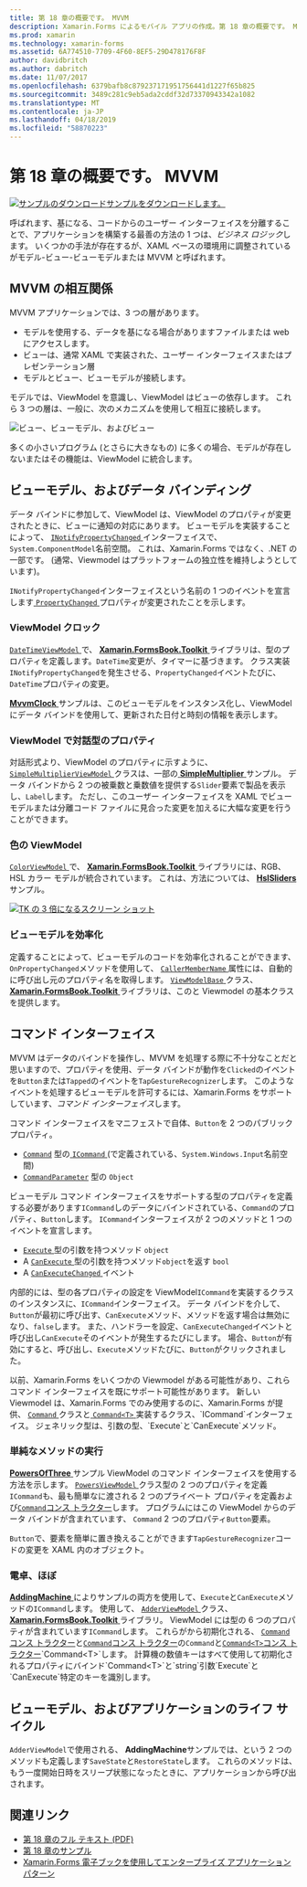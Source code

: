 ```yaml
---
title: 第 18 章の概要です。 MVVM
description: Xamarin.Forms によるモバイル アプリの作成。第 18 章の概要です。 MVVM
ms.prod: xamarin
ms.technology: xamarin-forms
ms.assetid: 6A774510-7709-4F60-8EF5-29D478176F8F
author: davidbritch
ms.author: dabritch
ms.date: 11/07/2017
ms.openlocfilehash: 6379bafb8c879237171951756441d1227f65b825
ms.sourcegitcommit: 3489c281c9eb5ada2cddf32d73370943342a1082
ms.translationtype: MT
ms.contentlocale: ja-JP
ms.lasthandoff: 04/18/2019
ms.locfileid: "58870223"
---
```

# <a name="summary-of-chapter-18-mvvm"></a>第 18 章の概要です。 MVVM

[![サンプルのダウンロード](~/media/shared/download.png)サンプルをダウンロードします。](https://github.com/xamarin/xamarin-forms-book-samples/tree/master/Chapter18)

呼ばれます、基になる、コードからのユーザー インターフェイスを分離することで、アプリケーションを構築する最善の方法の 1 つは、*ビジネス ロジック*します。 いくつかの手法が存在するが、XAML ベースの環境用に調整されているがモデル-ビュー-ビューモデルまたは MVVM と呼ばれます。

## <a name="mvvm-interrelationships"></a>MVVM の相互関係

MVVM アプリケーションでは、3 つの層があります。

- モデルを使用する、データを基になる場合がありますファイルまたは web にアクセスします。
- ビューは、通常 XAML で実装された、ユーザー インターフェイスまたはプレゼンテーション層
- モデルとビュー、ビューモデルが接続します。

モデルでは、ViewModel を意識し、ViewModel はビューの依存します。 これら 3 つの層は、一般に、次のメカニズムを使用して相互に接続します。

![ビュー、ビューモデル、およびビュー](images/ch18fg03.png "MVVM")

多くの小さいプログラム (とさらに大きなもの) に多くの場合、モデルが存在しないまたはその機能は、ViewModel に統合します。

## <a name="viewmodels-and-data-binding"></a>ビューモデル、およびデータ バインディング

データ バインドに参加して、ViewModel は、ViewModel のプロパティが変更されたときに、ビューに通知の対応にあります。 ビューモデルを実装することによって、 [ `INotifyPropertyChanged` ](xref:System.ComponentModel.INotifyPropertyChanged)インターフェイスで、`System.ComponentModel`名前空間。 これは、Xamarin.Forms ではなく、.NET の一部です。 (通常、Viewmodel はプラットフォームの独立性を維持しようとしています)。

`INotifyPropertyChanged`インターフェイスという名前の 1 つのイベントを宣言します[ `PropertyChanged` ](xref:System.ComponentModel.INotifyPropertyChanged)プロパティが変更されたことを示します。

### <a name="a-viewmodel-clock"></a>ViewModel クロック

[ `DateTimeViewModel` ](https://github.com/xamarin/xamarin-forms-book-samples/blob/master/Libraries/Xamarin.FormsBook.Toolkit/Xamarin.FormsBook.Toolkit/DateTimeViewModel.cs)で、 [ **Xamarin.FormsBook.Toolkit** ](https://github.com/xamarin/xamarin-forms-book-samples/tree/master/Libraries/Xamarin.FormsBook.Toolkit/Xamarin.FormsBook.Toolkit)ライブラリは、型のプロパティを定義します。`DateTime`変更が、タイマーに基づきます。 クラス実装`INotifyPropertyChanged`を発生させる、`PropertyChanged`イベントたびに、`DateTime`プロパティの変更。

[ **MvvmClock** ](https://github.com/xamarin/xamarin-forms-book-samples/tree/master/Chapter18/MvvmClock)サンプルは、このビューモデルをインスタンス化し、ViewModel にデータ バインドを使用して、更新された日付と時刻の情報を表示します。

### <a name="interactive-properties-in-a-viewmodel"></a>ViewModel で対話型のプロパティ

対話形式より、ViewModel のプロパティに示すように、 [ `SimpleMultiplierViewModel` ](https://github.com/xamarin/xamarin-forms-book-samples/blob/master/Chapter18/SimpleMultiplier/SimpleMultiplier/SimpleMultiplier/SimpleMultiplierViewModel.cs)クラスは、一部の[ **SimpleMultiplier** ](https://github.com/xamarin/xamarin-forms-book-samples/tree/master/Chapter18/SimpleMultiplier)サンプル。 データ バインドから 2 つの被乗数と乗数値を提供する`Slider`要素で製品を表示し、`Label`します。 ただし、このユーザー インターフェイスを XAML でビューモデルまたは分離コード ファイルに見合った変更を加えるに大幅な変更を行うことができます。

### <a name="a-color-viewmodel"></a>色の ViewModel

[ `ColorViewModel` ](https://github.com/xamarin/xamarin-forms-book-samples/blob/master/Libraries/Xamarin.FormsBook.Toolkit/Xamarin.FormsBook.Toolkit/ColorViewModel.cs)で、 [ **Xamarin.FormsBook.Toolkit** ](https://github.com/xamarin/xamarin-forms-book-samples/tree/master/Libraries/Xamarin.FormsBook.Toolkit/Xamarin.FormsBook.Toolkit)ライブラリには、RGB、HSL カラー モデルが統合されています。 これは、方法については、 [ **HslSliders** ](https://github.com/xamarin/xamarin-forms-book-samples/tree/master/Chapter18/HslSliders)サンプル。

[![TK の 3 倍になるスクリーン ショット](images/ch18fg08-small.png "HSL カラー モデル")](images/ch18fg08-large.png#lightbox "HSL カラー モデル")

### <a name="streamlining-the-viewmodel"></a>ビューモデルを効率化

定義することによって、ビューモデルのコードを効率化されることができます、`OnPropertyChanged`メソッドを使用して、 [ `CallerMemberName` ](xref:System.Runtime.CompilerServices.CallerMemberNameAttribute)属性には、自動的に呼び出し元のプロパティ名を取得します。 [ `ViewModelBase` ](https://github.com/xamarin/xamarin-forms-book-samples/blob/master/Libraries/Xamarin.FormsBook.Toolkit/Xamarin.FormsBook.Toolkit/ViewModelBase.cs)クラス、 [ **Xamarin.FormsBook.Toolkit** ](https://github.com/xamarin/xamarin-forms-book-samples/tree/master/Libraries/Xamarin.FormsBook.Toolkit/Xamarin.FormsBook.Toolkit)ライブラリは、このと Viewmodel の基本クラスを提供します。

## <a name="the-command-interface"></a>コマンド インターフェイス

MVVM はデータのバインドを操作し、MVVM を処理する際に不十分なことだと思いますので、プロパティを使用、データ バインドが動作を`Clicked`のイベントを`Button`または`Tapped`のイベントを`TapGestureRecognizer`します。 このようなイベントを処理するビューモデルを許可するには、Xamarin.Forms をサポートしています、*コマンド インターフェイス*します。

コマンド インターフェイスをマニフェストで自体、`Button`を 2 つのパブリック プロパティ。

- [`Command`](xref:Xamarin.Forms.Button.Command) 型の[ `ICommand` ](xref:System.Windows.Input.ICommand) (で定義されている、`System.Windows.Input`名前空間)
- [`CommandParameter`](xref:Xamarin.Forms.Button.CommandParameter) 型の `Object`

ビューモデル コマンド インターフェイスをサポートする型のプロパティを定義する必要があります`ICommand`しのデータにバインドされている、`Command`のプロパティ、`Button`します。 `ICommand`インターフェイスが 2 つのメソッドと 1 つのイベントを宣言します。

- [ `Execute` ](xref:System.Windows.Input.ICommand.Execute(System.Object))型の引数を持つメソッド `object`
- A [ `CanExecute` ](xref:System.Windows.Input.ICommand.CanExecute(System.Object))型の引数を持つメソッド`object`を返す `bool`
- A [ `CanExecuteChanged` ](xref:System.Windows.Input.ICommand.CanExecuteChanged)イベント

内部的には、型の各プロパティの設定を ViewModel`ICommand`を実装するクラスのインスタンスに、`ICommand`インターフェイス。 データ バインドを介して、`Button`が最初に呼び出す、`CanExecute`メソッド、メソッドを返す場合は無効になり、`false`します。 また、ハンドラーを設定、`CanExecuteChanged`イベントと呼び出し`CanExecute`そのイベントが発生するたびにします。 場合、`Button`が有効にすると、呼び出し、`Execute`メソッドたびに、`Button`がクリックされました。

以前、Xamarin.Forms をいくつかの Viewmodel がある可能性があり、これらコマンド インターフェイスを既にサポート可能性があります。 新しい Viewmodel は、Xamarin.Forms でのみ使用するのに、Xamarin.Forms が提供、 [ `Command` ](xref:Xamarin.Forms.Command)クラスと[ `Command<T>` ](xref:Xamarin.Forms.Command`1)実装するクラス、`ICommand`インターフェイス。 ジェネリック型は、引数の型、`Execute`と`CanExecute`メソッド。

### <a name="simple-method-executions"></a>単純なメソッドの実行

[ **PowersOfThree** ](https://github.com/xamarin/xamarin-forms-book-samples/tree/master/Chapter18/PowersOfThree)サンプル ViewModel のコマンド インターフェイスを使用する方法を示します。 [ `PowersViewModel` ](https://github.com/xamarin/xamarin-forms-book-samples/blob/master/Chapter18/PowersOfThree/PowersOfThree/PowersOfThree/PowersViewModel.cs)クラス型の 2 つのプロパティを定義`ICommand`も、最も簡単なに渡される 2 つのプライベート プロパティを定義および[`Command`コンス トラクター](xref:Xamarin.Forms.Command.%23ctor(System.Action))します。 プログラムにはこの ViewModel からのデータ バインドが含まれています、 `Command` 2 つのプロパティ`Button`要素。

`Button`で、要素を簡単に置き換えることができます`TapGestureRecognizer`コードの変更を XAML 内のオブジェクト。

### <a name="a-calculator-almost"></a>電卓、ほぼ

[ **AddingMachine** ](https://github.com/xamarin/xamarin-forms-book-samples/tree/master/Chapter18/AddingMachine)によりサンプルの両方を使用して、`Execute`と`CanExecute`メソッドの`ICommand`します。 使用して、 [ `AdderViewModel` ](https://github.com/xamarin/xamarin-forms-book-samples/blob/master/Libraries/Xamarin.FormsBook.Toolkit/Xamarin.FormsBook.Toolkit/AdderViewModel.cs)クラス、 [ **Xamarin.FormsBook.Toolkit** ](https://github.com/xamarin/xamarin-forms-book-samples/blob/master/Libraries/Xamarin.FormsBook.Toolkit/Xamarin.FormsBook.Toolkit/AdderViewModel.cs)ライブラリ。 ViewModel には型の 6 つのプロパティが含まれています`ICommand`します。 これらがから初期化される、 [ `Command`コンス トラクター](xref:Xamarin.Forms.Command.%23ctor(System.Action))と[`Command`コンス トラクター](xref:Xamarin.Forms.Command.%23ctor(System.Action,System.Func{System.Boolean}))の`Command`と[`Command<T>`コンス トラクター](https://docs.microsoft.com/dotnet/api/xamarin.forms.command.-ctor?view=xamarin-forms#Xamarin_Forms_Command__ctor_System_Action_System_Object__System_Func_System_Object_System_Boolean__)`Command<T>`します。 計算機の数値キーはすべて使用して初期化されるプロパティにバインド`Command<T>`と`string`引数`Execute`と`CanExecute`特定のキーを識別します。

## <a name="viewmodels-and-the-application-lifecycle"></a>ビューモデル、およびアプリケーションのライフ サイクル

`AdderViewModel`で使用される、 **AddingMachine**サンプルでは、という 2 つのメソッドも定義します`SaveState`と`RestoreState`します。 これらのメソッドは、もう一度開始日時をスリープ状態になったときに、アプリケーションから呼び出されます。



## <a name="related-links"></a>関連リンク

- [第 18 章のフル テキスト (PDF)](https://download.xamarin.com/developer/xamarin-forms-book/XamarinFormsBook-Ch18-Apr2016.pdf)
- [第 18 章のサンプル](https://github.com/xamarin/xamarin-forms-book-samples/tree/master/Chapter18)
- [Xamarin.Forms 電子ブックを使用してエンタープライズ アプリケーション パターン](~/xamarin-forms/enterprise-application-patterns/index.md)
